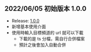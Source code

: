 ## 2022/06/05 初始版本 1.0.0
- Release: [1.0.0](https://drive.google.com/file/d/1ZfC5nfIGnw1K_6VluW5O033MRHYKgtLv/view?usp=sharing)
- 新增基本使用介面
- 使用時輸入目標頻道的 url 就可以下載
    - 下載的是 ts 分檔，需自行合併檔案
    - 預計之後會加入自動合併